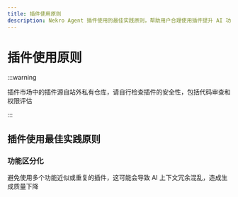 ```yaml
---
title: 插件使用原则
description: Nekro Agent 插件使用的最佳实践原则，帮助用户合理使用插件提升 AI 功能
---
```


# 插件使用原则

:::warning

插件市场中的插件源自站外私有仓库，请自行检查插件的安全性，包括代码审查和权限评估

:::

## 插件使用最佳实践原则

### 功能区分化

避免使用多个功能近似或重复的插件，这可能会导致 AI 上下文冗余混乱，造成生成质量下降
